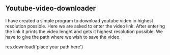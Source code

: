 ## Youtube-video-downloader

 I have created a simple program to download youtube video in highest resolution possible.
 Here we are asked to enter the video link. After entering the link it prints the video lenght and gets it highest resolution possible.
 We have to give the path where we wish to save the video. 

 res.download('place your path here')

